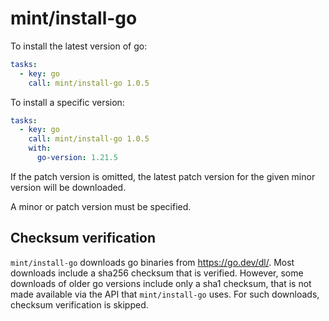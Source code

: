 # mint/install-go

To install the latest version of go:

```yaml
tasks:
  - key: go
    call: mint/install-go 1.0.5
```

To install a specific version:

```yaml
tasks:
  - key: go
    call: mint/install-go 1.0.5
    with:
      go-version: 1.21.5
```

If the patch version is omitted, the latest patch version for the given minor
version will be downloaded.

A minor or patch version must be specified.

## Checksum verification

`mint/install-go` downloads go binaries from https://go.dev/dl/. Most downloads
include a sha256 checksum that is verified. However, some downloads of older go
versions include only a sha1 checksum, that is not made available via the API
that `mint/install-go` uses. For such downloads, checksum verification is
skipped.
